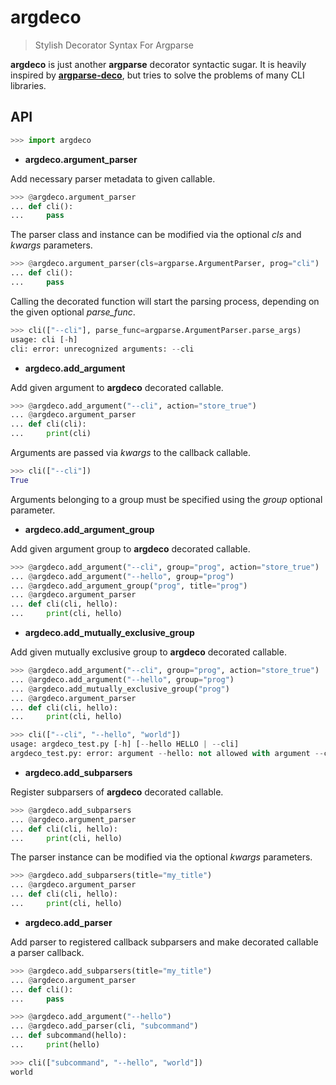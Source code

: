 # argdeco

> Stylish Decorator Syntax For Argparse

**argdeco** is just another **argparse** decorator syntactic sugar. It is heavily inspired by [**argparse-deco**](https://github.com/zaehlwerk/argparse-deco), but tries to solve the problems of many CLI libraries.

## API

```py
>>> import argdeco
```

* **argdeco.argument_parser**

Add necessary parser metadata to given callable.

```py
>>> @argdeco.argument_parser
... def cli():
...     pass
```

The parser class and instance can be modified via the optional *cls* and *kwargs* parameters.

```py
>>> @argdeco.argument_parser(cls=argparse.ArgumentParser, prog="cli")
... def cli():
...     pass
```

Calling the decorated function will start the parsing process, depending on the given optional *parse_func*.
```py
>>> cli(["--cli"], parse_func=argparse.ArgumentParser.parse_args)
usage: cli [-h]
cli: error: unrecognized arguments: --cli
```

* **argdeco.add_argument**

Add given argument to **argdeco** decorated callable.

```py
>>> @argdeco.add_argument("--cli", action="store_true")
... @argdeco.argument_parser
... def cli(cli):
...     print(cli)
```

Arguments are passed via *kwargs* to the callback callable.

```py
>>> cli(["--cli"])
True
```

Arguments belonging to a group must be specified using the *group* optional parameter.

* **argdeco.add_argument_group**

Add given argument group to **argdeco** decorated callable.

```py
>>> @argdeco.add_argument("--cli", group="prog", action="store_true")
... @argdeco.add_argument("--hello", group="prog")
... @argdeco.add_argument_group("prog", title="prog")
... @argdeco.argument_parser
... def cli(cli, hello):
...     print(cli, hello)
```

* **argdeco.add_mutually_exclusive_group**

Add given mutually exclusive group to **argdeco** decorated callable.

```py
>>> @argdeco.add_argument("--cli", group="prog", action="store_true")
... @argdeco.add_argument("--hello", group="prog")
... @argdeco.add_mutually_exclusive_group("prog")
... @argdeco.argument_parser
... def cli(cli, hello):
...     print(cli, hello)
```

```py
>>> cli(["--cli", "--hello", "world"])
usage: argdeco_test.py [-h] [--hello HELLO | --cli]
argdeco_test.py: error: argument --hello: not allowed with argument --cli
```

* **argdeco.add_subparsers**

Register subparsers of **argdeco** decorated callable.

```py
>>> @argdeco.add_subparsers
... @argdeco.argument_parser
... def cli(cli, hello):
...     print(cli, hello)
```

The parser instance can be modified via the optional *kwargs* parameters.

```py
>>> @argdeco.add_subparsers(title="my_title")
... @argdeco.argument_parser
... def cli(cli, hello):
...     print(cli, hello)
```

* **argdeco.add_parser**

Add parser to registered callback subparsers and make decorated callable a parser callback.

```py
>>> @argdeco.add_subparsers(title="my_title")
... @argdeco.argument_parser
... def cli():
...     pass
```

```py
>>> @argdeco.add_argument("--hello")
... @argdeco.add_parser(cli, "subcommand")
... def subcommand(hello):
...     print(hello)
```

```py
>>> cli(["subcommand", "--hello", "world"])
world
```
